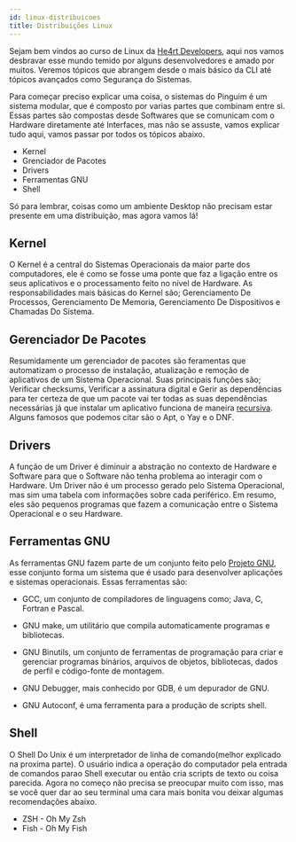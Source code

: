 ```yaml
---
id: linux-distribuicoes
title: Distribuições Linux
---
```


Sejam bem vindos ao curso de Linux da [He4rt Developers](https://heartdevs.com), aqui nos vamos desbravar esse mundo temido por alguns desenvolvedores e amado por muitos. Veremos tópicos que abrangem desde o mais básico da CLI até tópicos avançados como Segurança do Sistemas.

Para começar preciso explicar uma coisa, o sistemas do Pinguim é um sistema modular, que é composto por varias partes que combinam entre si. Essas partes são compostas desde Softwares que se comunicam com o Hardware diretamente até Interfaces, mas não se assuste, vamos explicar tudo aqui, vamos passar por todos os tópicos abaixo.

- Kernel
- Grenciador de Pacotes
- Drivers
- Ferramentas GNU
- Shell

Só para lembrar, coisas como um ambiente Desktop não precisam estar presente em uma distribuição, mas agora vamos lá!

## Kernel

O Kernel é a central do Sistemas Operacionais da maior parte dos computadores, ele é como se fosse uma ponte que faz a ligação entre os seus aplicativos e o processamento feito no nível de Hardware. As responsabilidades mais básicas do Kernel são; Gerenciamento De Processos, Gerenciamento De Memoria, Gerenciamento De Dispositivos e Chamadas Do Sistema.

## Gerenciador De Pacotes

Resumidamente um gerenciador de pacotes são feramentas que automatizam o processo de instalação, atualização e remoção de aplicativos de um Sistema Operacional. Suas principais funções são; Verificar checksums, Verificar a assinatura digital e Gerir as dependências para ter certeza de que um pacote vai ter todas as suas dependências necessárias já que instalar um aplicativo funciona de maneira [recursiva](<https://pt.wikipedia.org/wiki/Recursividade_(ci%C3%AAncia_da_computa%C3%A7%C3%A3o)>). Alguns famosos que podemos citar são o Apt, o Yay e o DNF.

## Drivers

A função de um Driver é diminuir a abstração no contexto de Hardware e Software para que o Software não tenha problema ao interagir com o Hardware. Um Driver não é um processo gerado pelo Sistema Operacional, mas sim uma tabela com informações sobre cada periférico. Em resumo, eles são pequenos programas que fazem a comunicação entre o Sistema Operacional e o seu Hardware.

## Ferramentas GNU

As ferramentas GNU fazem parte de um conjunto feito pelo [Projeto GNU](https://pt.wikipedia.org/wiki/GNU), esse conjunto forma um sistema que é usado para desenvolver aplicações e sistemas operacionais. Essas ferramentas são:

- GCC, um conjunto de compiladores de linguagens como; Java, C, Fortran e Pascal.

- GNU make, um utilitário que compila automaticamente programas e bibliotecas.

- GNU Binutils, um conjunto de ferramentas de programação para criar e gerenciar programas binários, arquivos de objetos, bibliotecas, dados de perfil e código-fonte de montagem.

- GNU Debugger, mais conhecido por GDB, é um depurador de GNU.

- GNU Autoconf, é uma ferramenta para a produção de scripts shell.

## Shell

O Shell Do Unix é um interpretador de linha de comando(melhor explicado na proxima parte). O usuário indica a operação do computador pela entrada de comandos parao Shell executar ou então cria scripts de texto ou coisa parecida. Agora no começo não precisa se preocupar muito com isso, mas se você quer dar ao seu terminal uma cara mais bonita vou deixar algumas recomendações abaixo.

- ZSH - Oh My Zsh
- Fish - Oh My Fish
